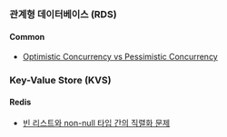 ### 관계형 데이터베이스 (RDS)  
#### Common  
- [Optimistic Concurrency vs Pessimistic Concurrency](https://github.com/technical-learn-room/database-learn/blob/main/rdb/common/optimistic-concurrency-vs-pessimistic-concurrency.md)  

### Key-Value Store (KVS)  
#### Redis  
- [빈 리스트와 non-null 타입 간의 직렬화 문제]()
